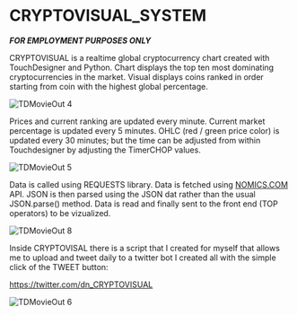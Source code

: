 # CRYPTOVISUAL_SYSTEM

***FOR EMPLOYMENT PURPOSES ONLY***

CRYPTOVISUAL is a realtime global cryptocurrency chart created with TouchDesigner and Python. Chart displays the top ten most dominating cryptocurrencies in the market. Visual displays coins ranked in order starting from coin with the highest global percentage.

![TDMovieOut 4](https://user-images.githubusercontent.com/68321762/150186720-68c434cc-2f40-4adb-b94e-6aa87f143747.png)

Prices and current ranking are updated every minute. Current market percentage is updated every 5 minutes. OHLC (red / green price color) is updated every 30 minutes; but the time can be adjusted from within Touchdesigner by adjusting the  TimerCHOP values.

![TDMovieOut 5](https://user-images.githubusercontent.com/68321762/150187042-554c8726-5011-47ab-baa6-e5f59bbb825e.png)

Data is called using REQUESTS library. Data is fetched using <a href = "https://nomics.com/" class = "linkdescription">NOMICS.COM</a> API. JSON is then parsed using the JSON dat rather than the usual JSON.parse() method. Data is read and finally sent to the front end (TOP operators) to be vizualized.

![TDMovieOut 8](https://user-images.githubusercontent.com/68321762/150191893-239eeac7-b7a4-481f-af20-165a03853fad.png)

Inside CRYPTOVISAL there is a script that I created for myself that allows me to upload and tweet daily to a twitter bot I created all with the simple click of the TWEET button:

https://twitter.com/dn_CRYPTOVISUAL

![TDMovieOut 6](https://user-images.githubusercontent.com/68321762/150187695-89d98f66-ae95-485f-8f05-cf69a176e158.png)
